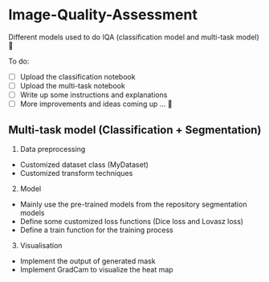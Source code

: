 # Image-Quality-Assessment
Different models used to do IQA (classification model and multi-task model) 🥳

To do:
- [ ] Upload the classification notebook
- [ ] Upload the multi-task notebook
- [ ] Write up some instructions and explanations
- [ ] More improvements and ideas coming up ... 🧐

## Multi-task model (Classification + Segmentation) 

1. Data preprocessing
  - Customized dataset class (MyDataset)
  - Customized transform techniques

2. Model
  - Mainly use the pre-trained models from the repository segmentation models
  - Define some customized loss functions (Dice loss and Lovasz loss)
  - Define a train function for the training process

3. Visualisation
  - Implement the output of generated mask
  - Implement GradCam to visualize the heat map
